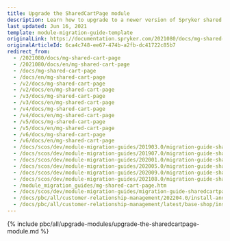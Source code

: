 ```yaml
---
title: Upgrade the SharedCartPage module
description: Learn how to upgrade to a newer version of Spryker shared cart page module from older ones in your Spryker project.
last_updated: Jun 16, 2021
template: module-migration-guide-template
originalLink: https://documentation.spryker.com/2021080/docs/mg-shared-cart-page
originalArticleId: 6ca4c748-ee67-474b-a2fb-dc41722c85b7
redirect_from:
  - /2021080/docs/mg-shared-cart-page
  - /2021080/docs/en/mg-shared-cart-page
  - /docs/mg-shared-cart-page
  - /docs/en/mg-shared-cart-page
  - /v2/docs/mg-shared-cart-page
  - /v2/docs/en/mg-shared-cart-page
  - /v3/docs/mg-shared-cart-page
  - /v3/docs/en/mg-shared-cart-page
  - /v4/docs/mg-shared-cart-page
  - /v4/docs/en/mg-shared-cart-page
  - /v5/docs/mg-shared-cart-page
  - /v5/docs/en/mg-shared-cart-page
  - /v6/docs/mg-shared-cart-page
  - /v6/docs/en/mg-shared-cart-page
  - /docs/scos/dev/module-migration-guides/201903.0/migration-guide-sharedcartpage.html
  - /docs/scos/dev/module-migration-guides/201907.0/migration-guide-sharedcartpage.html
  - /docs/scos/dev/module-migration-guides/202001.0/migration-guide-sharedcartpage.html
  - /docs/scos/dev/module-migration-guides/202005.0/migration-guide-sharedcartpage.html
  - /docs/scos/dev/module-migration-guides/202009.0/migration-guide-sharedcartpage.html
  - /docs/scos/dev/module-migration-guides/202108.0/migration-guide-sharedcartpage.html
  - /module_migration_guides/mg-shared-cart-page.htm
  - /docs/scos/dev/module-migration-guides/migration-guide-sharedcartpage.html
  - /docs/pbc/all/customer-relationship-management/202204.0/install-and-upgrade/upgrade-modules/upgrade-the-sharedcartpage-module.html
  - /docs/pbc/all/customer-relationship-management/latest/base-shop/install-and-upgrade/upgrade-modules/upgrade-the-sharedcartpage-module.html
---
```


{% include pbc/all/upgrade-modules/upgrade-the-sharedcartpage-module.md %} <!-- To edit, see /_includes/pbc/all/upgrade-modules/upgrade-the-sharedcartpage-module.md -->
